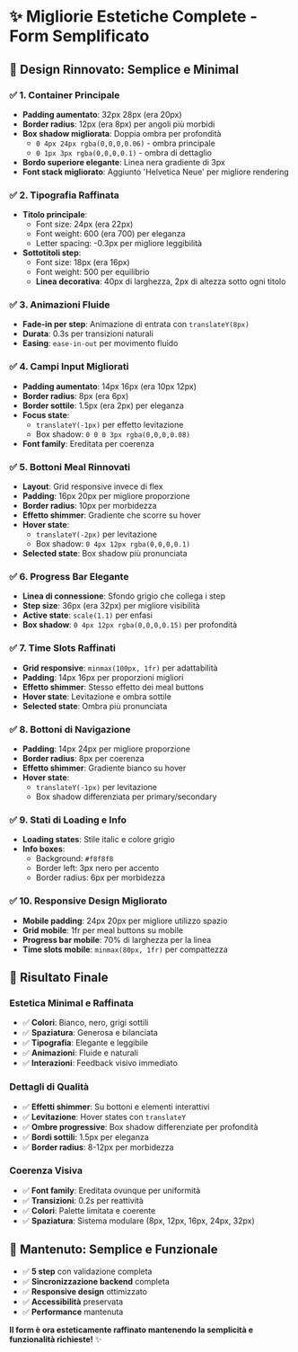 # ✨ Migliorie Estetiche Complete - Form Semplificato

## 🎨 **Design Rinnovato: Semplice e Minimal**

### ✅ **1. Container Principale**
- **Padding aumentato**: 32px 28px (era 20px)
- **Border radius**: 12px (era 8px) per angoli più morbidi
- **Box shadow migliorata**: Doppia ombra per profondità
  - `0 4px 24px rgba(0,0,0,0.06)` - ombra principale
  - `0 1px 3px rgba(0,0,0,0.1)` - ombra di dettaglio
- **Bordo superiore elegante**: Linea nera gradiente di 3px
- **Font stack migliorato**: Aggiunto 'Helvetica Neue' per migliore rendering

### ✅ **2. Tipografia Raffinata**
- **Titolo principale**: 
  - Font size: 24px (era 22px)
  - Font weight: 600 (era 700) per eleganza
  - Letter spacing: -0.3px per migliore leggibilità
- **Sottotitoli step**:
  - Font size: 18px (era 16px)
  - Font weight: 500 per equilibrio
  - **Linea decorativa**: 40px di larghezza, 2px di altezza sotto ogni titolo

### ✅ **3. Animazioni Fluide**
- **Fade-in per step**: Animazione di entrata con `translateY(8px)`
- **Durata**: 0.3s per transizioni naturali
- **Easing**: `ease-in-out` per movimento fluido

### ✅ **4. Campi Input Migliorati**
- **Padding aumentato**: 14px 16px (era 10px 12px)
- **Border radius**: 8px (era 6px)
- **Border sottile**: 1.5px (era 2px) per eleganza
- **Focus state**: 
  - `translateY(-1px)` per effetto levitazione
  - Box shadow: `0 0 0 3px rgba(0,0,0,0.08)`
- **Font family**: Ereditata per coerenza

### ✅ **5. Bottoni Meal Rinnovati**
- **Layout**: Grid responsive invece di flex
- **Padding**: 16px 20px per migliore proporzione
- **Border radius**: 10px per morbidezza
- **Effetto shimmer**: Gradiente che scorre su hover
- **Hover state**: 
  - `translateY(-2px)` per levitazione
  - Box shadow: `0 4px 12px rgba(0,0,0,0.1)`
- **Selected state**: Box shadow più pronunciata

### ✅ **6. Progress Bar Elegante**
- **Linea di connessione**: Sfondo grigio che collega i step
- **Step size**: 36px (era 32px) per migliore visibilità
- **Active state**: `scale(1.1)` per enfasi
- **Box shadow**: `0 4px 12px rgba(0,0,0,0.15)` per profondità

### ✅ **7. Time Slots Raffinati**
- **Grid responsive**: `minmax(100px, 1fr)` per adattabilità
- **Padding**: 14px 16px per proporzioni migliori
- **Effetto shimmer**: Stesso effetto dei meal buttons
- **Hover state**: Levitazione e ombra sottile
- **Selected state**: Ombra più pronunciata

### ✅ **8. Bottoni di Navigazione**
- **Padding**: 14px 24px per migliore proporzione
- **Border radius**: 8px per coerenza
- **Effetto shimmer**: Gradiente bianco su hover
- **Hover state**: 
  - `translateY(-1px)` per levitazione
  - Box shadow differenziata per primary/secondary

### ✅ **9. Stati di Loading e Info**
- **Loading states**: Stile italic e colore grigio
- **Info boxes**: 
  - Background: `#f8f8f8`
  - Border left: 3px nero per accento
  - Border radius: 6px per morbidezza

### ✅ **10. Responsive Design Migliorato**
- **Mobile padding**: 24px 20px per migliore utilizzo spazio
- **Grid mobile**: 1fr per meal buttons su mobile
- **Progress bar mobile**: 70% di larghezza per la linea
- **Time slots mobile**: `minmax(80px, 1fr)` per compattezza

## 🎯 **Risultato Finale**

### **Estetica Minimal e Raffinata**
- ✅ **Colori**: Bianco, nero, grigi sottili
- ✅ **Spaziatura**: Generosa e bilanciata
- ✅ **Tipografia**: Elegante e leggibile
- ✅ **Animazioni**: Fluide e naturali
- ✅ **Interazioni**: Feedback visivo immediato

### **Dettagli di Qualità**
- ✅ **Effetti shimmer**: Su bottoni e elementi interattivi
- ✅ **Levitazione**: Hover states con `translateY`
- ✅ **Ombre progressive**: Box shadow differenziate per profondità
- ✅ **Bordi sottili**: 1.5px per eleganza
- ✅ **Border radius**: 8-12px per morbidezza

### **Coerenza Visiva**
- ✅ **Font family**: Ereditata ovunque per uniformità
- ✅ **Transizioni**: 0.2s per reattività
- ✅ **Colori**: Palette limitata e coerente
- ✅ **Spaziatura**: Sistema modulare (8px, 12px, 16px, 24px, 32px)

## 🚀 **Mantenuto: Semplice e Funzionale**

- ✅ **5 step** con validazione completa
- ✅ **Sincronizzazione backend** completa
- ✅ **Responsive design** ottimizzato
- ✅ **Accessibilità** preservata
- ✅ **Performance** mantenuta

**Il form è ora esteticamente raffinato mantenendo la semplicità e funzionalità richieste!** ✨
